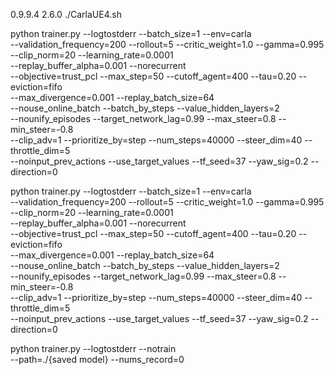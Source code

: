 0.9.9.4
2.6.0
./CarlaUE4.sh

python trainer.py --logtostderr --batch_size=1 --env=carla \
  --validation_frequency=200 --rollout=5 --critic_weight=1.0 --gamma=0.995 \
  --clip_norm=20 --learning_rate=0.0001 \
  --replay_buffer_alpha=0.001 --norecurrent \
  --objective=trust_pcl --max_step=50 --cutoff_agent=400 --tau=0.20 --eviction=fifo \
  --max_divergence=0.001 --replay_batch_size=64 \
  --nouse_online_batch --batch_by_steps --value_hidden_layers=2 \
  --nounify_episodes --target_network_lag=0.99 --max_steer=0.8 --min_steer=-0.8\
  --clip_adv=1 --prioritize_by=step --num_steps=40000 --steer_dim=40 --throttle_dim=5\
  --noinput_prev_actions --use_target_values --tf_seed=37 --yaw_sig=0.2 --direction=0


python trainer.py --logtostderr --batch_size=1 --env=carla \
  --validation_frequency=200 --rollout=5 --critic_weight=1.0 --gamma=0.995 \
  --clip_norm=20 --learning_rate=0.0001 \
  --replay_buffer_alpha=0.001 --norecurrent \
  --objective=trust_pcl --max_step=50 --cutoff_agent=400 --tau=0.20 --eviction=fifo \
  --max_divergence=0.001 --replay_batch_size=64 \
  --nouse_online_batch --batch_by_steps --value_hidden_layers=2 \
  --nounify_episodes --target_network_lag=0.99 --max_steer=0.8 --min_steer=-0.8\
  --clip_adv=1 --prioritize_by=step --num_steps=40000 --steer_dim=40 --throttle_dim=5\
  --noinput_prev_actions --use_target_values --tf_seed=37 --yaw_sig=0.2 --direction=0

python trainer.py --logtostderr --notrain \
--path=./{saved model} --nums_record=0